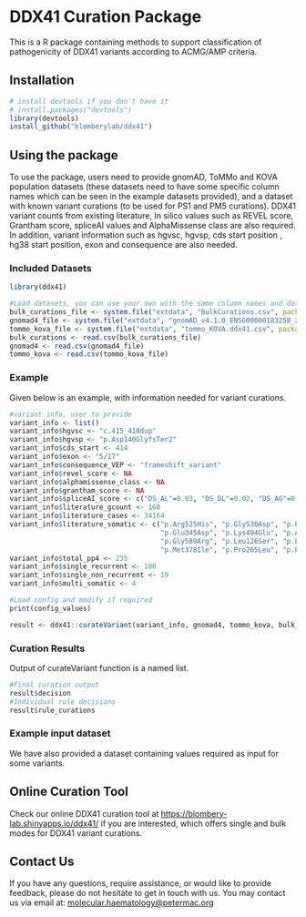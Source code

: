 # DDX41 Curation Package

This is a R package containing methods to support classification of pathogenicity of DDX41 variants according to ACMG/AMP criteria.


## Installation
```r
# install devtools if you don't have it
# install.packages("devtools")
library(devtools)
install_github("blomberylab/ddx41")
```

## Using the package
To use the package, users need to provide gnomAD, ToMMo and KOVA population datasets (these datasets need to have some specific column names which can be seen in the example datasets provided), and a dataset with known variant curations (to be used for PS1 and PM5 curations).
DDX41 variant counts from existing literature, In silico values such as REVEL score, Grantham score, spliceAI values and AlphaMissense class are also required.
In addition, variant information such as hgvsc, hgvsp, cds start position , hg38 start position, exon and consequence are also needed.

### Included Datasets
```r
library(ddx41)

#Load datasets, you can use your own with the same column names and data types
bulk_curations_file <- system.file("extdata", "BulkCurations.csv", package = "ddx41")
gnomad4_file <- system.file("extdata", "gnomAD_v4.1.0_ENSG00000183258_2024_09_13_20_49_51.csv", package = "ddx41")
tommo_kova_file <- system.file("extdata", "tommo_KOVA.ddx41.csv", package = "ddx41")
bulk_curations <- read.csv(bulk_curations_file)
gnomad4 <- read.csv(gnomad4_file)
tommo_kova <- read.csv(tommo_kova_file)
```

### Example
Given below is an example, with information needed for variant curations.
``` r
#variant info, user to provide
variant_info <- list()
variant_info$hgvsc <- "c.415_418dup"
variant_info$hgvsp <- "p.Asp140GlyfsTer2"
variant_info$cds_start <- 414
variant_info$exon <- "5/17"  
variant_info$consequence_VEP <- "frameshift_variant"
variant_info$revel_score <- NA
variant_info$alphamissense_class <- NA
variant_info$grantham_score <- NA
variant_info$spliceAI_score <- c("DS_AL"=0.03, "DS_DL"=0.02, "DS_AG"=0.04, "DS_DG"=0)
variant_info$literature_gcount <- 160
variant_info$literature_cases <- 34164
variant_info$literature_somatic <- c("p.Arg525His", "p.Gly530Asp", "p.Pro321Leu", "p.Cys264Tyr", "p.Thr232Ala", "p.Asp344Glu",
                                     "p.Glu345Asp", "p.Lys494Glu", "p.Ala376Val", "p.Gly402Leu", "p.Gly530Ala", "p.Gly530Arg",
                                     "p.Gly589Arg", "p.Leu126Ser", "p.Leu269Met", "p.Leu548His", "p.Leu598Ile", "p.Leu87His",
                                     "p.Met378Ile", "p.Pro265Leu", "p.Pro379Gln", "p.Val408Phe")  #Somatic HGVsps
variant_info$total_pp4 <- 235
variant_info$single_recurrent <- 108
variant_info$single_non_recurrent <- 19
variant_info$multi_somatic <- 4

#Load config and modify if required
print(config_values)

result <- ddx41::curateVariant(variant_info, gnomad4, tommo_kova, bulk_curations, config_values)
```

### Curation Results
Output of curateVariant function is a named list.
```r
#Final curation output
result$decision
#Individual rule decisions
result$rule_curations
```

### Example input dataset
We have also provided a dataset containing values required as input for some variants.


## Online Curation Tool
Check our online DDX41 curation tool at https://blombery-lab.shinyapps.io/ddx41/ if you are interested, which offers single and bulk modes for DDX41 variant curations.

## Contact Us
If you have any questions, require assistance, or would like to provide feedback, please do not hesitate to get in touch with us.
You may contact us via email at: molecular.haematology@petermac.org
